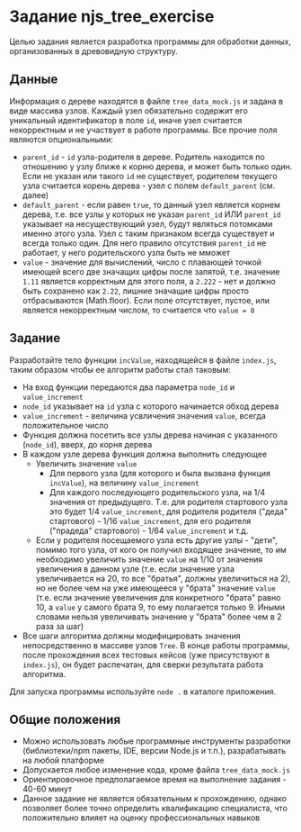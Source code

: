 # Задание njs_tree_exercise

Целью задания является разработка программы для обработки данных, организованных в древовидную структуру.


## Данные

Информация о дереве находятся в файле `tree_data_mock.js` и задана в виде массива узлов. Каждый узел обязательно содержит его уникальный идентификатор в поле `id`, иначе узел считается некорректным и не участвует в работе программы. Все прочие поля являются опциональными:
- `parent_id` - `id` узла-родителя в дереве. Родитель находится по отношению у узлу ближе к корню дерева, и может быть только один. Если не указан или такого `id` не существует, родителем текущего узла считается корень дерева - узел с полем `default_parent` (см. далее)
- `default_parent` - если равен `true`, то данный узел является корнем дерева, т.е. все узлы у которых не указан `parent_id` ИЛИ `parent_id` указывает на несуществующий узел, будут являться потомками именно этого узла. Узел с таким признаком всегда существует и всегда только один. Для него правило отсутствия `parent_id` не работает, у него родительского узла быть не мможет
- `value` - значение для вычислений, число с плавающей точкой имеющей всего две значащих цифры после запятой, т.е. значение `1.11` является корректным для этого поля, а `2.222` - нет и должно быть сохранено как `2.22`, лишние значащие цифры просто отбрасываются (Math.floor). Если поле отсутствует, пустое, или является некорректным числом, то считается что `value = 0`


## Задание

Разработайте тело функции `incValue`, находящейся в файле `index.js`, таким образом чтобы ее алгоритм работы стал таковым:
* На вход функции передаются два параметра `node_id` и `value_increment`
* `node_id` указывает на `id` узла с которого начинается обход дерева
* `value_increment` - величина усвличения значения `value`, всегда положительное число
* Функция должна посетить все узлы дерева начиная с указанного (`node_id`), вверх, до корня дерева
* В каждом узле дерева функция должна выполнить следующее
    * Увеличить значение `value`
        * Для первого узла (для которого и была вызвана функция `incValue`), на величину `value_increment`
        * Для каждого последующего родительского узла, на 1/4 значения от предыдущего. Т.е. для родителя стартового узла это будет 1/4 `value_increment`, для родителя родителя ("деда" стартового) - 1/16 `value_increment`, для его родителя ("прадеда" стартового) - 1/64 `value_increment` и т.д.
    * Если у родителя посещаемого узла есть другие узлы - "дети", помимо того узла, от кого он получил входящее значение, то им необходимо увеличить значение `value` на 1/10 от значения увеличения в данном узле (т.е. если значение узла увеличивается на 20, то все "братья", должны увеличиться на 2), но не более чем на уже имеющееся у "брата" значение `value` (т.е. если значение увеличения для конкретного "брата" равно 10, а `value` у самого брата 9, то ему полагается только 9. Иными словами нельзя увеличивать значение у "брата" более чем в 2 раза за шаг)
* Все шаги алгоритма должны модифицировать значения непосредственно в массиве узлов `Tree`. В конце работы программы, после прохождения всех тестовых кейсов (уже присутствуют в `index.js`), он будет распечатан, для сверки результата работа алгоритма.

Для запуска программы используйте `node .` в каталоге приложения.

## Общие положения

- Можно использовать любые программные инструменты разработки (библиотеки/npm пакеты, IDE, версии Node.js и т.п.), разрабатывать на любой платформе
- Допускается любое изменение кода, кроме файла `tree_data_mock.js`
- Ориентировочное предполагаемое время на выполнение задания - 40-60 минут
- Данное задание не является обязательным к прохождению, однако позволяет более точно определить квалификацию специалиста, что положительно влияет на оценку профессиональных навыков
